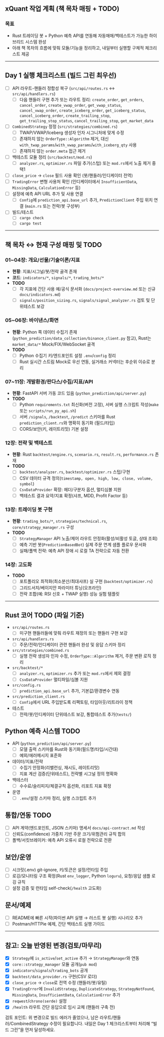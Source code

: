 ## xQuant 작업 계획 (책 목차 매핑 + TODO)

### 목표
- Rust 트레이딩 봇 + Python 예측 API를 연동해 자동매매/백테스트가 가능한 하이브리드 시스템 완성
- 아래 책 목차의 흐름에 맞춰 모듈/기능을 정리하고, 내일부터 실행할 구체적 체크리스트 제공

---

## Day 1 실행 체크리스트 (빌드 그린 최우선)
- [ ] API 라우트-핸들러 정합성 복구 (`src/api/routes.rs` ↔ `src/api/handlers.rs`)
  - [ ] 다음 핸들러 구현 추가 또는 라우트 정리: `create_order`, `get_orders`, `cancel_order`, `create_vwap_order`, `get_vwap_status`, `cancel_vwap_order`, `create_iceberg_order`, `get_iceberg_status`, `cancel_iceberg_order`, `create_trailing_stop`, `get_trailing_stop_status`, `cancel_trailing_stop`, `get_market_data`
- [ ] `CombinedStrategy` 정정 (`src/strategies/combined.rs`)
  - [ ] TWAP/VWAP/Iceberg 생성자 인자 시그니처에 맞게 수정
  - [ ] 존재하지 않는 `OrderType::Algorithm` 제거, 대신 `with_twap_params`/`with_vwap_params`/`with_iceberg_qty` 사용
  - [ ] 존재하지 않는 `order.meta` 접근 제거
- [ ] 백테스트 모듈 정리 (`src/backtest/mod.rs`)
  - [ ] `analyzer.rs`, `optimizer.rs` 파일 추가(스텁) 또는 `mod.rs`에서 노출 제거 중 택1
- [ ] `close_price` → `close` 필드 사용 확인 (봇/핸들러/인디케이터 전역)
- [ ] `TradingError` 변형 사용처 확인 (인디케이터에서 `InsufficientData`, `MissingData`, `CalculationError` 등)
- [ ] 설정에 예측 API URL 추가 및 사용 연결
  - [ ] `Config`에 `prediction_api.base_url` 추가, `PredictionClient` 주입 위치 연결 (`main.rs` 또는 전략/봇 구성부)
- [ ] 빌드/테스트
  - [ ] `cargo check`
  - [ ] `cargo test`

---

## 책 목차 ↔ 현재 구성 매핑 및 TODO

### 01~04장: 개요/선물/기술이론/지표
- **현황**: 지표/시그널/봇/전략 골격 존재
- **코드**: `indicators/*`, `signals/*`, `trading_bots/*`
- **TODO**
  - [ ] 각 지표에 간단 사용 예/공식 문서화 (`docs/project-overview.md` 또는 신규 `docs/indicators.md`)
  - [ ] `signals/position_sizing.rs`, `signals/signal_analyzer.rs` 검토 및 단위테스트 보강

### 05~06장: 바이낸스/화면
- **현황**: Python 쪽 데이터 수집기 존재(`python_prediction/data_collection/binance_client.py` 참고), Rust는 `market_data/*` Mock/FIX/WebSocket 골격
- **TODO**
  - [ ] Python 수집기 키/엔드포인트 설정 `.env`/`config` 정리
  - [ ] Rust 실시간 스트림 Mock로 우선 연동, 실거래소 커넥터는 후순위 이슈로 분리

### 07~11장: 개발환경/판다스/수집/지표/API
- **현황**: FastAPI 서버 가동 코드 있음 (`python_prediction/api/server.py`)
- **TODO**
  - [ ] Python `requirements.txt` 최신화(버전 고정), 서버 실행 스크립트 작성(`make` 또는 `scripts/run_py_api.sh`)
  - [ ] 서버 `/signals`, `/backtest`, `/predict` 스키마를 Rust `prediction_client.rs`와 명확히 동기화 (필드/타입)
  - [ ] CORS/보안(키, 레이트리밋) 기본 설정

### 12장: 전략 및 백테스트
- **현황**: Rust `backtest/engine.rs`, `scenario.rs`, `result.rs`, `performance.rs` 존재
- **TODO**
  - [ ] `backtest/analyzer.rs`, `backtest/optimizer.rs` 스텁/구현
  - [ ] CSV 데이터 규격 정의(`timestamp, open, high, low, close, volume, symbol`)
  - [ ] `CsvDataProvider` 확장: 헤더/구분자 옵션, 멀티심볼 지원
  - [ ] 백테스트 결과 요약/지표 확정(샤프, MDD, Profit Factor 등)

### 13장: 트레이딩 봇 구현
- **현황**: `trading_bots/*`, `strategies/technical.rs`, `core/strategy_manager.rs` 구성
- **TODO**
  - [ ] `StrategyManager` API 노출/제어 라우트 안정화(활성/비활성 토글, 상태 조회)
  - [ ] 예측 기반 봇(`PredictionBasedBot`) 실제 주문 연계 샘플 플로우 문서화
  - [ ] 실패/폴백 전략: 예측 API 장애 시 로컬 TA 전략으로 자동 전환

### 14장: 고도화
- **TODO**
  - [ ] 포트폴리오 최적화(최소분산/최대샤프) 실 구현 (`backtest/optimizer.rs`)
  - [ ] 그리드서치/베이지안 파라미터 튜닝(오프라인)
  - [ ] 전략 조합(예: RSI 신호 + TWAP 실행) 성능 실험 템플릿

---

## Rust 코어 TODO (파일 기준)
- `src/api/routes.rs`
  - [ ] 미구현 핸들러들에 맞춰 라우트 재정의 또는 핸들러 구현 보강
- `src/api/handlers.rs`
  - [ ] 주문/전략/인디케이터 관련 핸들러 완성 및 응답 스키마 정리
- `src/strategies/combined.rs`
  - [ ] 실행 전략 생성자 인자 수정, `OrderType::Algorithm` 제거, 주문 변환 로직 정리
- `src/backtest/*`
  - [ ] `analyzer.rs`, `optimizer.rs` 추가 또는 `mod.rs`에서 제외 결정
  - [ ] `CsvDataProvider` 멀티파일/심볼 지원
- `src/config.rs`
  - [ ] `prediction_api.base_url` 추가, 기본값/환경변수 연동
- `src/prediction_client.rs`
  - [ ] `Config`에서 URL 주입받도록 리팩토링, 타임아웃/리트라이 정책
- 테스트
  - [ ] 전략/봇/인디케이터 단위테스트 보강, 통합테스트 추가(`tests/`)

## Python 예측 시스템 TODO
- API (`python_prediction/api/server.py`)
  - [ ] 모델 출력 스키마를 Rust와 동기화(필드명/타입/시간대)
  - [ ] 예외/에러메시지 표준화
- 데이터/지표/전략
  - [ ] 수집기 안정화(리밸런싱, 재시도, 레이트리밋)
  - [ ] 지표 계산 검증(단위테스트), 전략별 시그널 정의 명확화
- 백테스터
  - [ ] 수수료/슬리피지/체결규칙 옵션화, 리포트 지표 확정
- 운영
  - [ ] `.env`/설정 스키마 정리, 실행 스크립트 추가

## 통합/연동 TODO
- [ ] API 계약(엔드포인트, JSON 스키마) 명세서 `docs/api-contract.md` 작성
- [ ] 신뢰도(confidence) 가중치 기반 주문 크기/위험관리 규칙 합의
- [ ] 폴백/서킷브레이커: 예측 API 오류시 로컬 전략으로 전환

## 보안/운영
- [ ] 시크릿(.env) git-ignore, 키/토큰은 설정/런타임 주입
- [ ] 로깅/모니터링 구조 확정(Rust `env_logger`, Python `loguru`), 요청/응답 샘플 로깅 규칙
- [ ] 설정 검증 및 런타임 self-check(`/health` 고도화)

## 문서/예제
- [ ] README에 빠른 시작(파이썬 API 실행 → 러스트 봇 실행) 시나리오 추가
- [ ] Postman/HTTPie 예제, 간단 백테스트 실행 가이드

---

## 참고: 오늘 반영된 변경(검토/마무리)
- [x] `Strategy`에 `is_active`/`set_active` 추가 → `StrategyManager`와 연동
- [x] `core::strategy_manager` 모듈 공개(`pub mod`)
- [x] `indicators`/`signals`/`trading_bots` 공개
- [x] `backtest/data_provider.rs` 구현(CSV 로더)
- [x] `close_price` → `close`로 전역 수정 (핸들러/봇/유틸)
- [x] `TradingError`에 `InvalidStrategy`, `DuplicateStrategy`, `StrategyNotFound`, `MissingData`, `InsufficientData`, `CalculationError` 추가
- [x] `reqwest`/`chrono(serde)` 설정
- [x] `/health` 라우트 간단 응답으로 임시 교체 (핸들러 구축 전)

검토 포인트: 위 변경으로 빌드 에러가 줄었으나, 남은 라우트/핸들러/CombinedStrategy 수정이 필요합니다. 내일은 Day 1 체크리스트부터 처리해 “빌드 그린”을 먼저 달성하세요.
